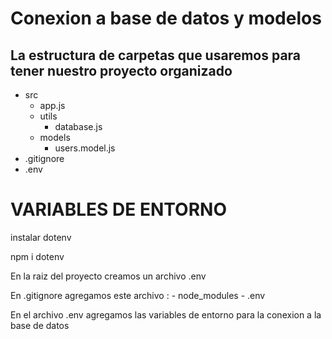 # Conexion a base de datos y modelos

## La estructura de carpetas que usaremos para tener nuestro proyecto organizado

- src
    - app.js
    - utils
        - database.js
    - models
        - users.model.js
- .gitignore
- .env

# VARIABLES DE ENTORNO

instalar dotenv

npm i dotenv

En la raiz del proyecto creamos un archivo .env

En .gitignore agregamos este archivo : 
    - node_modules
    - .env

En el archivo .env agregamos las variables de entorno para la conexion a la base de datos